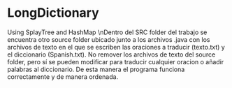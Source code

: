 # LongDictionary
Using SplayTree and HashMap
\nDentro del SRC folder del trabajo se encuentra otro source folder ubicado junto a los archivos .java con los archivos de 
texto en el que se escriben las oraciones a traducir (texto.txt) y el diccionario (Spanish.txt). 
No remover los archivos de texto del source folder, pero sí se pueden modificar para traducir cualquier oracion o añadir palabras al diccionario. 
De esta manera el programa funciona correctamente y de manera ordenada.
